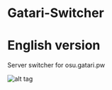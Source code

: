 # Gatari-Switcher
# English version
Server switcher for osu.gatari.pw

![alt tag](https://cdn.discordapp.com/attachments/265893535616729088/401074029307494401/gatarienglish.PNG)
